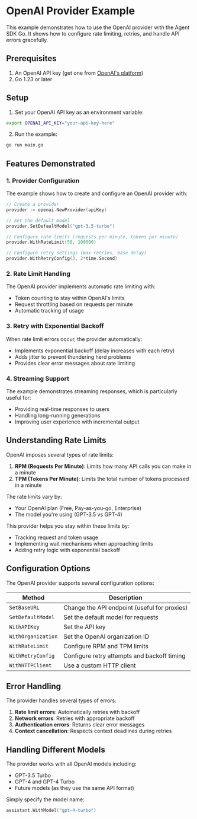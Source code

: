 # OpenAI Provider Example

This example demonstrates how to use the OpenAI provider with the Agent SDK Go. It shows how to configure rate limiting, retries, and handle API errors gracefully.

## Prerequisites

1. An OpenAI API key (get one from [OpenAI's platform](https://platform.openai.com/api-keys))
2. Go 1.23 or later

## Setup

1. Set your OpenAI API key as an environment variable:

```bash
export OPENAI_API_KEY="your-api-key-here"
```

2. Run the example:

```bash
go run main.go
```

## Features Demonstrated

### 1. Provider Configuration

The example shows how to create and configure an OpenAI provider with:

```go
// Create a provider
provider := openai.NewProvider(apiKey)

// Set the default model
provider.SetDefaultModel("gpt-3.5-turbo")

// Configure rate limits (requests per minute, tokens per minute)
provider.WithRateLimit(50, 100000)

// Configure retry settings (max retries, base delay)
provider.WithRetryConfig(3, 2*time.Second)
```

### 2. Rate Limit Handling

The OpenAI provider implements automatic rate limiting with:

- Token counting to stay within OpenAI's limits
- Request throttling based on requests per minute
- Automatic tracking of usage

### 3. Retry with Exponential Backoff

When rate limit errors occur, the provider automatically:

- Implements exponential backoff (delay increases with each retry)
- Adds jitter to prevent thundering herd problems
- Provides clear error messages about rate limiting

### 4. Streaming Support

The example demonstrates streaming responses, which is particularly useful for:

- Providing real-time responses to users
- Handling long-running generations
- Improving user experience with incremental output

## Understanding Rate Limits

OpenAI imposes several types of rate limits:

1. **RPM (Requests Per Minute)**: Limits how many API calls you can make in a minute
2. **TPM (Tokens Per Minute)**: Limits the total number of tokens processed in a minute

The rate limits vary by:
- Your OpenAI plan (Free, Pay-as-you-go, Enterprise)
- The model you're using (GPT-3.5 vs GPT-4)

This provider helps you stay within these limits by:
- Tracking request and token usage
- Implementing wait mechanisms when approaching limits
- Adding retry logic with exponential backoff

## Configuration Options

The OpenAI provider supports several configuration options:

| Method | Description |
|--------|-------------|
| `SetBaseURL` | Change the API endpoint (useful for proxies) |
| `SetDefaultModel` | Set the default model for requests |
| `WithAPIKey` | Set the API key |
| `WithOrganization` | Set the OpenAI organization ID |
| `WithRateLimit` | Configure RPM and TPM limits |
| `WithRetryConfig` | Configure retry attempts and backoff timing |
| `WithHTTPClient` | Use a custom HTTP client |

## Error Handling

The provider handles several types of errors:

1. **Rate limit errors**: Automatically retries with backoff
2. **Network errors**: Retries with appropriate backoff
3. **Authentication errors**: Returns clear error messages
4. **Context cancellation**: Respects context deadlines during retries

## Handling Different Models

The provider works with all OpenAI models including:
- GPT-3.5 Turbo
- GPT-4 and GPT-4 Turbo
- Future models (as they use the same API format)

Simply specify the model name:

```go
assistant.WithModel("gpt-4-turbo")
``` 